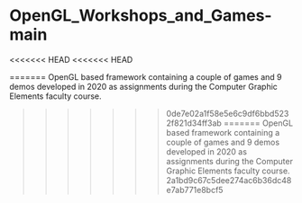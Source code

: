 # OpenGL_Workshops_and_Games-main
<<<<<<< HEAD
<<<<<<< HEAD
 
=======
OpenGL based framework containing a couple of games and 9 demos developed in 2020 as assignments during the Computer Graphic Elements faculty course.
>>>>>>> 0de7e02a1f58e5e6c9df6bbd5232f821d34ff3ab
=======
OpenGL based framework containing a couple of games and 9 demos developed in 2020 as assignments during the Computer Graphic Elements faculty course.
>>>>>>> 2a1bd9c67c5dee274ac6b36dc48e7ab771e8bcf5
